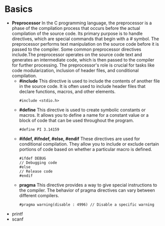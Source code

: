 # Basics

- **Preprocessor** In the C programming language, the preprocessor is a phase of the compilation process that occurs before the actual compilation of the source code. Its primary purpose is to handle directives, which are special commands that begin with a # symbol. The preprocessor performs text manipulation on the source code before it is passed to the compiler. Some common preprocessor directives include.The preprocessor operates on the source code text and generates an intermediate code, which is then passed to the compiler for further processing. The preprocessor's role is crucial for tasks like code modularization, inclusion of header files, and conditional compilation.
    - **#include** This directive is used to include the contents of another file in the source code. It is often used to include header files that declare functions, macros, and other elements.
        ```
        #include <stdio.h>
        ```
    - **#define** This directive is used to create symbolic constants or macros. It allows you to define a name for a constant value or a block of code that can be used throughout the program.
        ```
        #define PI 3.14159
        ```
    - **#ifdef, #ifndef, #else, #endif** These directives are used for conditional compilation. They allow you to include or exclude certain portions of code based on whether a particular macro is defined.
        ```
        #ifdef DEBUG
        // Debugging code
        #else
        // Release code
        #endif
        ```
    - **pragma** This directive provides a way to give special instructions to the compiler. The behavior of pragma directives can vary between different compilers.
        ```
        #pragma warning(disable : 4996) // Disable a specific warning
        ```
- printf
- scanf